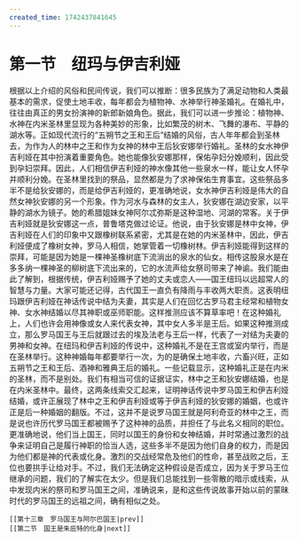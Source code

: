 ```yaml
---
created_time: 1742437841645
---
```

# 第一节　纽玛与伊吉利娅

根据以上介绍的风俗和民间传说，我们可以推断：很多民族为了满足动物和人类最基本的需求，促使土地丰收，每年都会为植物神、水神举行神圣婚礼。在婚礼中，往往由真正的男女扮演神的新郎新娘角色。据此，我们可以进一步推论：植物神、水神在内米圣林里显现为各种美妙的形象，比如繁茂的树木、飞舞的瀑布、平静的湖水等。正如现代流行的“五朔节之王和王后”结婚的风俗，古人年年都会到圣林去，为作为人的林中之王和作为女神的林中王后狄安娜举行婚礼。圣林的女水神伊吉利娅在其中扮演着重要角色。她也能像狄安娜那样，保佑孕妇分娩顺利，因此受到孕妇崇拜。因此，人们相信伊吉利娅的神水像其他一些泉水一样，能让女人怀孕并顺利分娩。在圣林里找到的祭品，显然都是为了求神保佑生育事宜。这些祭品多半不是给狄安娜的，而是给伊吉利娅的，更准确地说，女水神伊吉利娅是伟大的自然女神狄安娜的另一个形象。作为河水与森林的女主人，狄安娜在湖边安家，以平静的湖水为镜子。她的希腊姐妹女神阿尔忒弥斯是这种湿地、河湖的常客。关于伊吉利娅就是狄安娜这一点，普鲁塔克做过论证。他说，由于狄安娜是林中女神，伊吉利娅在人们的印象中又跟橡树联系紧密，尤其是在她的内米圣林中，因此，伊吉利娅便成了橡树女神，罗马人相信，她掌管着一切橡树林。伊吉利娅能得到这样的崇拜，可能是因为她是一棵神圣橡树底下流淌出的泉水的仙女。相传这股泉水是在多多纳一棵神圣的柳树底下流出来的，它的水流声给女祭司带来了神谕。我们能由此了解到，根据传统，伊吉利娅赐予了她的丈夫或恋人——国王纽玛以远超常人的智慧与力量。大家可能还记得，古代国王一直负有降雨与丰收两大职责。这表明纽玛跟伊吉利娅在神话传说中结为夫妻，其实是人们在回忆古罗马君主经常和植物女神、女水神结婚以尽其神职或巫师职能。这样推测应该不算草率吧！在这种婚礼上，人们也许会用神像或女人来代表女神，其中女人多半是王后。如果这种推测成立，那么罗马国王与王后就跟过去的埃及法老与王后一样，代表了一对结为夫妻的男神和女神。在纽玛和伊吉利娅的传说中，这种婚礼不是在王宫或室内举行，而是在圣林举行。这种神婚每年都要举行一次，为的是确保土地丰收，六畜兴旺，正如五朔节之王和王后、酒神和雅典王后的婚礼。一些记载显示，这种婚礼正是在内米的圣林，而不是别处。我们有相当可信的证据证实，林中之王和狄安娜结婚，也是在内米圣林中。最终，这两条线索交汇起来，证明神话传说中罗马国王和伊吉利娅结婚，或许正展现了林中之王和伊吉利娅或等于伊吉利娅的狄安娜的婚姻，也或许正是后一种婚姻的翻版。不过，这并不是说罗马国王就是阿利奇亚的林中之王，而是说也许历代罗马国王都被赐予了这种神的品质，并担任了与此名义相同的职位。更准确地说，他们当上国王，同时以国王的身份和女神结婚，并时常通过激烈的战争来证明自己是履行神职的恰当人选，这些多半不是因为他们自身的权力，而是因为他们都是神的代表或化身。激烈的交战经常危及他们的性命，甚至战败之后，王位也要拱手让给对手。不过，我们无法确定这种假设是否成立，因为关于罗马王位继承的问题，我们的了解实在太少。但是我们总能找到一些零散的暗示或线索，从中发现内米的祭司和罗马国王之间，准确说来，是和这些传说故事开始以前的蒙昧时代的罗马国王的远祖之间，确有相似之处。

```booknav
[[第十三章　罗马国王与阿尔巴国王|prev]]
[[第二节　国王是朱庇特的化身|next]]
```